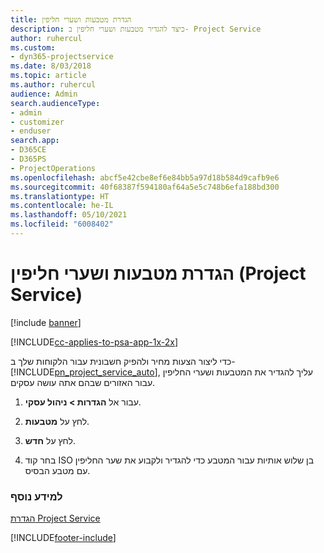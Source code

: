 ```yaml
---
title: הגדרת מטבעות ושערי חליפין
description: כיצד להגדיר מטבעות ושערי חליפין ב- Project Service
author: ruhercul
ms.custom:
- dyn365-projectservice
ms.date: 8/03/2018
ms.topic: article
ms.author: ruhercul
audience: Admin
search.audienceType:
- admin
- customizer
- enduser
search.app:
- D365CE
- D365PS
- ProjectOperations
ms.openlocfilehash: abcf5e42cbe8ef6e84bb5a97d18b584d9cafb9e6
ms.sourcegitcommit: 40f68387f594180af64a5e5c748b6efa188bd300
ms.translationtype: HT
ms.contentlocale: he-IL
ms.lasthandoff: 05/10/2021
ms.locfileid: "6008402"
---
```

# <a name="set-up-currencies-and-exchange-rates-project-service"></a>הגדרת מטבעות ושערי חליפין (Project Service)

[!include [banner](../includes/psa-now-project-operations.md)]

[!INCLUDE[cc-applies-to-psa-app-1x-2x](../includes/cc-applies-to-psa-app-1x-2x.md)]

כדי ליצור הצעות מחיר ולהפיק חשבונית עבור הלקוחות שלך ב- [!INCLUDE[pn_project_service_auto](../includes/pn-project-service-auto.md)], עליך להגדיר את המטבעות ושערי החליפין עבור האזורים שבהם אתה עושה עסקים.  
  
1.  עבור אל **הגדרות > ניהול עסקי**.  
  
2.  לחץ על **מטבעות**.  
  
3.  לחץ על **חדש**.  
  
4.  בחר קוד ISO בן שלוש אותיות עבור המטבע כדי להגדיר ולקבוע את שער החליפין עם מטבע הבסיס.  
  
### <a name="see-also"></a>למידע נוסף  
 [הגדרת Project Service](../psa/configure.md)


[!INCLUDE[footer-include](../includes/footer-banner.md)]
